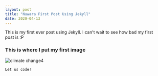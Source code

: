 ```yaml
---
layout: post
title: "Nuwara First Post Using Jekyll"
date: 2020-04-13
---
```


This is my first ever post using Jekyll. I can't wait to see how bad my first post is :P 

### This is where I put my first image

![climate change4](https://user-images.githubusercontent.com/51282928/79113845-fca87700-7dab-11ea-9712-a33395e0bafc.png)

```
Let us code!
```
